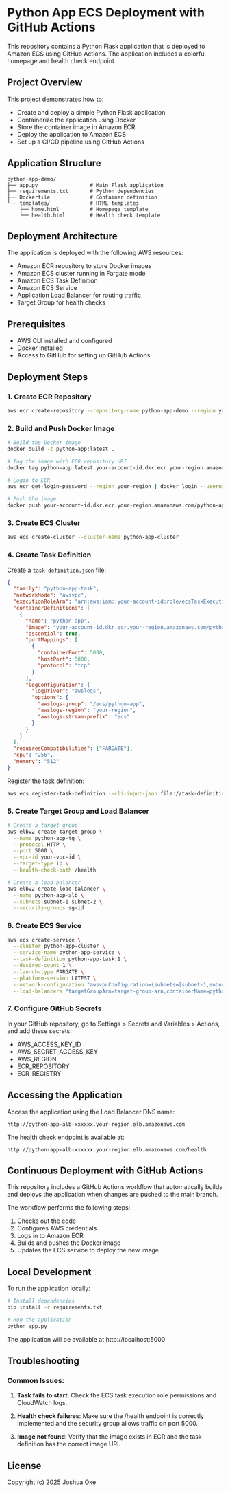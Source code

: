 # Python App ECS Deployment with GitHub Actions

This repository contains a Python Flask application that is deployed to Amazon ECS using GitHub Actions. The application includes a colorful homepage and health check endpoint.

## Project Overview

This project demonstrates how to:
- Create and deploy a simple Python Flask application
- Containerize the application using Docker
- Store the container image in Amazon ECR
- Deploy the application to Amazon ECS
- Set up a CI/CD pipeline using GitHub Actions

## Application Structure

```
python-app-demo/
├── app.py                 # Main Flask application
├── requirements.txt       # Python dependencies
├── Dockerfile             # Container definition
└── templates/             # HTML templates
    ├── home.html          # Homepage template
    └── health.html        # Health check template
```

## Deployment Architecture

The application is deployed with the following AWS resources:
- Amazon ECR repository to store Docker images
- Amazon ECS cluster running in Fargate mode
- Amazon ECS Task Definition 
- Amazon ECS Service
- Application Load Balancer for routing traffic
- Target Group for health checks

## Prerequisites

- AWS CLI installed and configured
- Docker installed
- Access to GitHub for setting up GitHub Actions

## Deployment Steps

### 1. Create ECR Repository

```bash
aws ecr create-repository --repository-name python-app-demo --region your-aws-region
```

### 2. Build and Push Docker Image

```bash
# Build the Docker image
docker build -t python-app:latest .

# Tag the image with ECR repository URI
docker tag python-app:latest your-account-id.dkr.ecr.your-region.amazonaws.com/python-app-demo:latest

# Login to ECR
aws ecr get-login-password --region your-region | docker login --username AWS --password-stdin your-account-id.dkr.ecr.your-region.amazonaws.com

# Push the image
docker push your-account-id.dkr.ecr.your-region.amazonaws.com/python-app-demo:latest
```

### 3. Create ECS Cluster

```bash
aws ecs create-cluster --cluster-name python-app-cluster
```

### 4. Create Task Definition

Create a `task-definition.json` file:

```json
{
  "family": "python-app-task",
  "networkMode": "awsvpc",
  "executionRoleArn": "arn:aws:iam::your-account-id:role/ecsTaskExecutionRole",
  "containerDefinitions": [
    {
      "name": "python-app",
      "image": "your-account-id.dkr.ecr.your-region.amazonaws.com/python-app-demo:latest",
      "essential": true,
      "portMappings": [
        {
          "containerPort": 5000,
          "hostPort": 5000,
          "protocol": "tcp"
        }
      ],
      "logConfiguration": {
        "logDriver": "awslogs",
        "options": {
          "awslogs-group": "/ecs/python-app",
          "awslogs-region": "your-region",
          "awslogs-stream-prefix": "ecs"
        }
      }
    }
  ],
  "requiresCompatibilities": ["FARGATE"],
  "cpu": "256",
  "memory": "512"
}
```

Register the task definition:

```bash
aws ecs register-task-definition --cli-input-json file://task-definition.json
```

### 5. Create Target Group and Load Balancer

```bash
# Create a target group
aws elbv2 create-target-group \
  --name python-app-tg \
  --protocol HTTP \
  --port 5000 \
  --vpc-id your-vpc-id \
  --target-type ip \
  --health-check-path /health

# Create a load balancer
aws elbv2 create-load-balancer \
  --name python-app-alb \
  --subnets subnet-1 subnet-2 \
  --security-groups sg-id
```

### 6. Create ECS Service

```bash
aws ecs create-service \
  --cluster python-app-cluster \
  --service-name python-app-service \
  --task-definition python-app-task:1 \
  --desired-count 1 \
  --launch-type FARGATE \
  --platform-version LATEST \
  --network-configuration "awsvpcConfiguration={subnets=[subnet-1,subnet-2],securityGroups=[sg-id],assignPublicIp=ENABLED}" \
  --load-balancers "targetGroupArn=target-group-arn,containerName=python-app,containerPort=5000"
```

### 7. Configure GitHub Secrets

In your GitHub repository, go to Settings > Secrets and Variables > Actions, and add these secrets:
* AWS_ACCESS_KEY_ID
* AWS_SECRET_ACCESS_KEY
* AWS_REGION
* ECR_REPOSITORY
* ECR_REGISTRY

## Accessing the Application

Access the application using the Load Balancer DNS name:

```
http://python-app-alb-xxxxxx.your-region.elb.amazonaws.com
```

The health check endpoint is available at:

```
http://python-app-alb-xxxxxx.your-region.elb.amazonaws.com/health
```

## Continuous Deployment with GitHub Actions

This repository includes a GitHub Actions workflow that automatically builds and deploys the application when changes are pushed to the main branch.

The workflow performs the following steps:
1. Checks out the code
2. Configures AWS credentials
3. Logs in to Amazon ECR
4. Builds and pushes the Docker image
5. Updates the ECS service to deploy the new image

## Local Development

To run the application locally:

```bash
# Install dependencies
pip install -r requirements.txt

# Run the application
python app.py
```

The application will be available at http://localhost:5000

## Troubleshooting

### Common Issues:

1. **Task fails to start**: Check the ECS task execution role permissions and CloudWatch logs.

2. **Health check failures**: Make sure the /health endpoint is correctly implemented and the security group allows traffic on port 5000.

3. **Image not found**: Verify that the image exists in ECR and the task definition has the correct image URI.

## License

Copyright (c) 2025 Joshua Oke